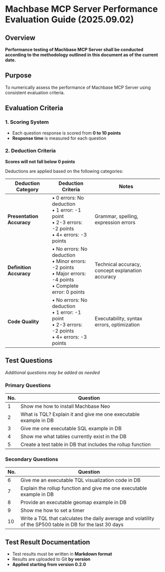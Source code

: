 # Machbase MCP Server Performance Evaluation Guide (2025.09.02)

## Overview

**Performance testing of Machbase MCP Server shall be conducted according to the methodology outlined in this document as of the current date.**

## Purpose

To numerically assess the performance of Machbase MCP Server using consistent evaluation criteria.

## Evaluation Criteria

### 1. Scoring System
- Each question response is scored from **0 to 10 points**
- **Response time** is measured for each question

### 2. Deduction Criteria
**Scores will not fall below 0 points**

Deductions are applied based on the following categories:

| Deduction Category | Deduction Criteria | Notes |
|-------------------|-------------------|--------|
| **Presentation Accuracy** | • 0 errors: No deduction<br>• 1 error: -1 point<br>• 2-3 errors: -2 points<br>• 4+ errors: -3 points | Grammar, spelling, expression errors |
| **Definition Accuracy** | • No errors: No deduction<br>• Minor errors: -2 points<br>• Major errors: -4 points<br>• Complete error: 0 points | Technical accuracy, concept explanation accuracy |
| **Code Quality** | • No errors: No deduction<br>• 1 error: -1 point<br>• 2-3 errors: -2 points<br>• 4+ errors: -3 points | Executability, syntax errors, optimization |

## Test Questions

*Additional questions may be added as needed*

### Primary Questions

| No. | Question |
|-----|----------|
| 1 | Show me how to install Machbase Neo |
| 2 | What is TQL? Explain it and give me one executable example in DB |
| 3 | Give me one executable SQL example in DB |
| 4 | Show me what tables currently exist in the DB |
| 5 | Create a test table in DB that includes the rollup function |

### Secondary Questions

| No. | Question |
|-----|----------|
| 6 | Give me an executable TQL visualization code in DB |
| 7 | Explain the rollup function and give me one executable example in DB |
| 8 | Provide an executable geomap example in DB |
| 9 | Show me how to set a timer |
| 10 | Write a TQL that calculates the daily average and volatility of the SP500 table in DB for the last 30 days |

## Test Result Documentation

- Test results must be written in **Markdown format**
- Results are uploaded to Git **by version**
- **Applied starting from version 0.2.0**